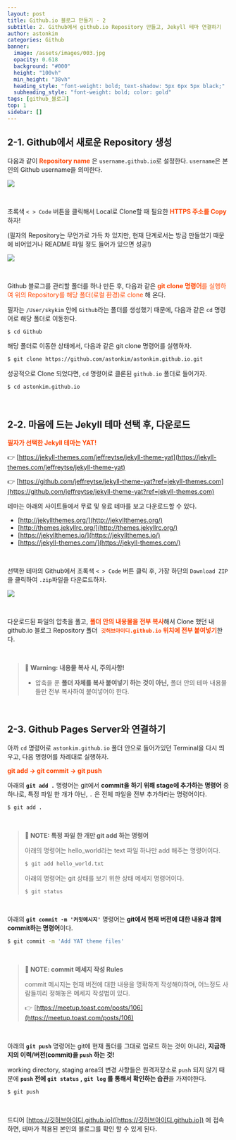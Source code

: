 ```yaml
---
layout: post
title: Github.io 블로그 만들기 - 2
subtitle: 2. Github에서 github.io Repository 만들고, Jekyll 테마 연결하기
author: astonkim
categories: Github
banner:
  image: /assets/images/003.jpg
  opacity: 0.618
  background: "#000"
  height: "100vh"
  min_height: "38vh"
  heading_style: "font-weight: bold; text-shadow: 5px 6px 5px black;"
  subheading_style: "font-weight: bold; color: gold"
tags: [github_블로그]
top: 1
sidebar: []
---
```


## 2-1. Github에서 새로운 Repository 생성

다음과 같이 <span style="color:orangered"> **Repository name** </span>은 `username.github.io`로 설정한다. `username`은 본인의 Github username을 의미한다.

![](https://i.imgur.com/VeIFHz8.png)

<br/>

초록색 `< > Code` 버튼을 클릭해서 Local로 Clone할 때 필요한 <span style="color:orangered"> **HTTPS 주소를 Copy** </span>하자!

(필자의 Repository는 무언가로 가득 차 있지만, 현재 단계로서는 방금 만들었기 때문에 비어있거나 README 파일 정도 들어가 있으면 성공!)

![](https://i.imgur.com/utRN2DZ.png)

<br/>

Github 블로그를 관리할 폴더를 하나 만든 후, 다음과 같은 <span style="color:orangered"> **git clone 명령어**를 실행하여 위의 Repository를 해당 폴더(로컬 환경)로 clone </span>해 온다.

필자는 `/User/skykim` 안에 `Github`라는 폴더를 생성했기 때문에, 다음과 같은 `cd` 명령어로 해당 폴더로 이동한다.

```sh
$ cd Github
```

해당 폴더로 이동한 상태에서, 다음과 같은 git clone 명령어를 실행하자.

```sh
$ git clone https://github.com/astonkim/astonkim.github.io.git
```

성공적으로 Clone 되었다면, `cd` 명령어로 클론된 `github.io` 폴더로 들어가자.

```sh
$ cd astonkim.github.io
```

<br/>

## 2-2. 마음에 드는 Jekyll 테마 선택 후, 다운로드

<span style="color:orangered"> **필자가 선택한 Jekyll 테마는 YAT!** </span>

👉 [https://jekyll-themes.com/jeffreytse/jekyll-theme-yat](https://jekyll-themes.com/jeffreytse/jekyll-theme-yat)

👉 [https://github.com/jeffreytse/jekyll-theme-yat?ref=jekyll-themes.com](https://github.com/jeffreytse/jekyll-theme-yat?ref=jekyll-themes.com)

테마는 아래의 사이트들에서 무료 및 유료 테마를 보고 다운로드할 수 있다.
- [http://jekyllthemes.org/](http://jekyllthemes.org/)
- [http://themes.jekyllrc.org/](http://themes.jekyllrc.org/)
- [https://jekyllthemes.io/](https://jekyllthemes.io/)
- [https://jekyll-themes.com/](https://jekyll-themes.com/)

<br/>

선택한 테마의 Github에서 초록색 `< > Code` 버튼 클릭 후, 가장 하단의 `Download ZIP`을 클릭하여 `.zip`파일을 다운로드하자.

![](https://i.imgur.com/dY3E3TM.png)

<br/>

다운로드된 파일의 압축을 풀고, <span style="color:orangered"> **폴더 안의 내용물을 전부 복사**</span>해서 Clone 했던 내 github.io 블로그 Repository 폴더 <span style="color:orangered"> **`깃허브아이디.github.io` 위치에 전부 붙여넣기**</span>한다.

<br/>

> **🚨 Warning: 내용물 복사 시, 주의사항!**
>
> - 압축을 푼 **폴더 자체를 복사 붙여넣기 하는 것이 아닌,** 폴더 안의 테마 내용물들만 전부 복사하여 붙여넣어야 한다.

<br/>

## 2-3. Github Pages Server와 연결하기

아까 `cd` 명령어로 `astonkim.github.io` 폴더 안으로 들어가있던 Terminal을 다시 띄우고, 다음 명령어를 차례대로 실행하자. 

<span style="color:orangered"> **git add -> git commit -> git push**</span>

아래의 **`git add .`** 명령어는 git에서 **commit을 하기 위해 stage에 추가하는 명령어** 중 하나로, 특정 파일 한 개가 아닌, `.` 은 전체 파일을 전부 추가하라는 명령어이다.

```sh
$ git add .
```

<br/>

> **📙 NOTE: 특정 파일 한 개만 git add 하는 명령어**
>
> 아래의 명령어는 hello_world라는 text 파일 하나만 add 해주는 명령어이다.
> ```sh
> $ git add hello_world.txt
> ```
> 아래의 명령어는 git 상태를 보기 위한 상태 메세지 명령어이다.
> ```sh
> $ git status
> ```

<br/>

아래의 **`git commit -m '커밋메시지'`** 명령어는 **git에서 현재 버전에 대한 내용과 함께 commit하는 명령어**이다. 

```sh
$ git commit -m 'Add YAT theme files'
```
<br/>

> **📙 NOTE: commit 메세지 작성 Rules**
> 
> commit 메시지는 현재 버전에 대한 내용을 명확하게 작성해야하며, 어느정도 사람들끼리 정해놓은 메세지 작성법이 있다.
> 
> 👉 [https://meetup.toast.com/posts/106](https://meetup.toast.com/posts/106)


<br/>

아래의 **`git push`** 명령어는 git에 현재 폴더를 그대로 업로드 하는 것이 아니라, **지금까지의 이력/버전(commit)을 `push` 하는 것!**

working directory, staging area의 변경 사항들은 원격저장소로 `push` 되지 않기 때문에 **`push` 전에 `git status` , `git log` 를 통해서 확인하는 습관**을 가져야한다.

```sh
$ git push
```

<br/>

드디어 [https://깃허브아이디.github.io]([https://깃허브아이디.github.io]) 에 접속하면, 테마가 적용된 본인의 블로그를 확인 할 수 있게 된다.